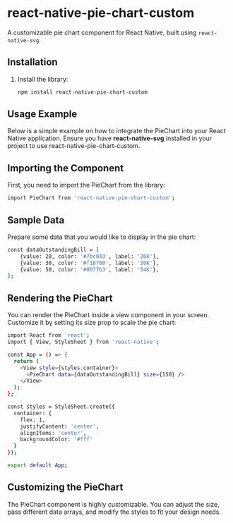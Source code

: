 # react-native-pie-chart-custom

A customizable pie chart component for React Native, built using `react-native-svg`.

## Installation

1. Install the library:

   ```bash
   npm install react-native-pie-chart-custom

   ```

## Usage Example

Below is a simple example on how to integrate the PieChart into your React Native application. Ensure you have **react-native-svg** installed in your project to use react-native-pie-chart-custom.

## Importing the Component

First, you need to import the PieChart from the library:

```bash
import PieChart from 'react-native-pie-chart-custom';
```

## Sample Data

Prepare some data that you would like to display in the pie chart:

```bash
const dataOutstandingBill = [
    {value: 20, color: '#7bc043', label: '26K'},
    {value: 30, color: '#f18700', label: '20K'},
    {value: 50, color: '#0077b3', label: '54K'},
];
```

## Rendering the PieChart

You can render the PieChart inside a view component in your screen.
Customize it by setting its size prop to scale the pie chart:

```bash
import React from 'react';
import { View, StyleSheet } from 'react-native';

const App = () => {
  return (
    <View style={styles.container}>
      <PieChart data={dataOutstandingBill} size={150} />
    </View>
  );
};

const styles = StyleSheet.create({
  container: {
    flex: 1,
    justifyContent: 'center',
    alignItems: 'center',
    backgroundColor: '#fff'
  }
});

export default App;
```

## Customizing the PieChart
The PieChart component is highly customizable. You can adjust the size, pass different data arrays, and modify the styles to fit your design needs.
